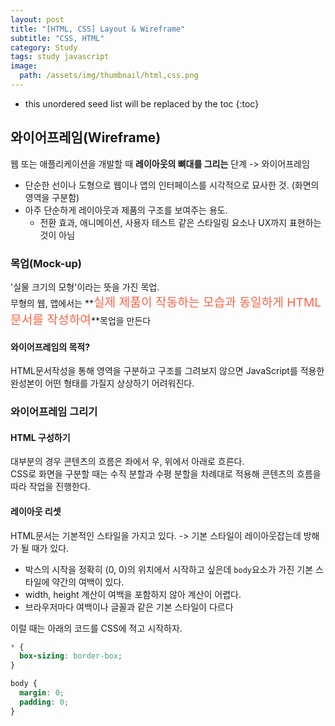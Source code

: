 ```yaml
---
layout: post
title: "[HTML, CSS] Layout & Wireframe"
subtitle: "CSS, HTML"
category: Study
tags: study javascript
image:
  path: /assets/img/thumbnail/html,css.png
---
```


* this unordered seed list will be replaced by the toc
{:toc}
<!--more-->

## 와이어프레임(Wireframe)
웹 또는 애플리케이션을 개발할 때 **레이아웃의 뼈대를 그리는** 단계 -> 와이어프레임


- 단순한 선이나 도형으로 웹이나 앱의 인터페이스를 시각적으로 묘사한 것. (화면의 영역을 구분함)
- 아주 단순하게 레이아웃과 제품의 구조를 보여주는 용도.
  - 전환 효과, 애니메이션, 사용자 테스트 같은 스타일링 요소나 UX까지 표현하는 것이 아님

### 목업(Mock-up)
'실물 크기의 모형'이라는 뜻을 가진 목업.  
무형의 웹, 앱에서는 **<span style="font-size: 1.2rem; color: tomato">실제 제품이 작동하는 모습과 동일하게 HTML문서를 작성하여</span>**목업을 만든다

#### 와이어프레임의 목적?
HTML문서작성을 통해 영역을 구분하고 구조를 그려보지 않으면 JavaScript를 적용한 완성본이 어떤 형태를 가질지 상상하기 어려워진다.

### 와이어프레임 그리기
#### HTML 구성하기
대부분의 경우 콘텐츠의 흐름은 좌에서 우, 위에서 아래로 흐른다.  
CSS로 화면을 구분할 때는 수직 분할과 수평 분할을 차례대로 적용해 콘텐츠의 흐름을 따라 작업을 진행한다.

#### 레이아웃 리셋
HTML문서는 기본적인 스타일을 가지고 있다. -> 기본 스타일이 레이아웃잡는데 방해가 될 때가 있다.
  - 박스의 시작을 정확히 (0, 0)의 위치에서 시작하고 싶은데 `body`요소가 가진 기본 스타일에 약간의 여백이 있다.
  - width, height 계산이 여백을 포함하지 않아 계산이 어렵다.
  - 브라우저마다 여백이나 글꼴과 같은 기본 스타일이 다르다

이럴 때는 아래의 코드를 CSS에 적고 시작하자.

```css
* {
  box-sizing: border-box;
}

body {
  margin: 0;
  padding: 0;
}
```